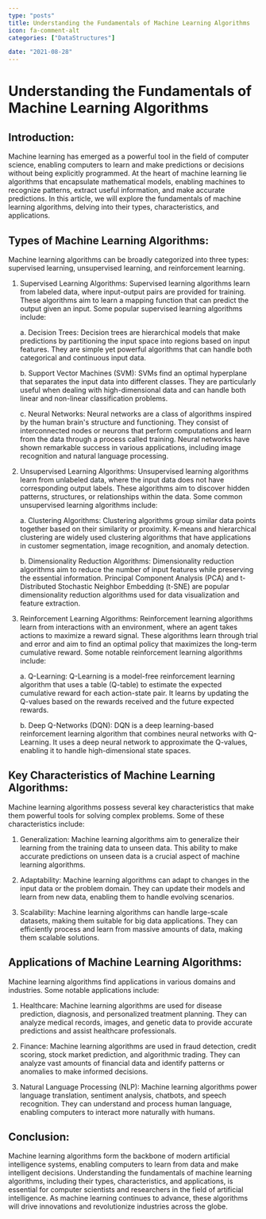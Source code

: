 ```yaml
---
type: "posts"
title: Understanding the Fundamentals of Machine Learning Algorithms
icon: fa-comment-alt
categories: ["DataStructures"]

date: "2021-08-28"
---
```




# Understanding the Fundamentals of Machine Learning Algorithms

## Introduction:
Machine learning has emerged as a powerful tool in the field of computer science, enabling computers to learn and make predictions or decisions without being explicitly programmed. At the heart of machine learning lie algorithms that encapsulate mathematical models, enabling machines to recognize patterns, extract useful information, and make accurate predictions. In this article, we will explore the fundamentals of machine learning algorithms, delving into their types, characteristics, and applications.

## Types of Machine Learning Algorithms:
Machine learning algorithms can be broadly categorized into three types: supervised learning, unsupervised learning, and reinforcement learning.

1. Supervised Learning Algorithms:
Supervised learning algorithms learn from labeled data, where input-output pairs are provided for training. These algorithms aim to learn a mapping function that can predict the output given an input. Some popular supervised learning algorithms include:

   a. Decision Trees: Decision trees are hierarchical models that make predictions by partitioning the input space into regions based on input features. They are simple yet powerful algorithms that can handle both categorical and continuous input data.

   b. Support Vector Machines (SVM): SVMs find an optimal hyperplane that separates the input data into different classes. They are particularly useful when dealing with high-dimensional data and can handle both linear and non-linear classification problems.

   c. Neural Networks: Neural networks are a class of algorithms inspired by the human brain's structure and functioning. They consist of interconnected nodes or neurons that perform computations and learn from the data through a process called training. Neural networks have shown remarkable success in various applications, including image recognition and natural language processing.

2. Unsupervised Learning Algorithms:
Unsupervised learning algorithms learn from unlabeled data, where the input data does not have corresponding output labels. These algorithms aim to discover hidden patterns, structures, or relationships within the data. Some common unsupervised learning algorithms include:

   a. Clustering Algorithms: Clustering algorithms group similar data points together based on their similarity or proximity. K-means and hierarchical clustering are widely used clustering algorithms that have applications in customer segmentation, image recognition, and anomaly detection.

   b. Dimensionality Reduction Algorithms: Dimensionality reduction algorithms aim to reduce the number of input features while preserving the essential information. Principal Component Analysis (PCA) and t-Distributed Stochastic Neighbor Embedding (t-SNE) are popular dimensionality reduction algorithms used for data visualization and feature extraction.

3. Reinforcement Learning Algorithms:
Reinforcement learning algorithms learn from interactions with an environment, where an agent takes actions to maximize a reward signal. These algorithms learn through trial and error and aim to find an optimal policy that maximizes the long-term cumulative reward. Some notable reinforcement learning algorithms include:

   a. Q-Learning: Q-Learning is a model-free reinforcement learning algorithm that uses a table (Q-table) to estimate the expected cumulative reward for each action-state pair. It learns by updating the Q-values based on the rewards received and the future expected rewards.

   b. Deep Q-Networks (DQN): DQN is a deep learning-based reinforcement learning algorithm that combines neural networks with Q-Learning. It uses a deep neural network to approximate the Q-values, enabling it to handle high-dimensional state spaces.

## Key Characteristics of Machine Learning Algorithms:
Machine learning algorithms possess several key characteristics that make them powerful tools for solving complex problems. Some of these characteristics include:

1. Generalization: Machine learning algorithms aim to generalize their learning from the training data to unseen data. This ability to make accurate predictions on unseen data is a crucial aspect of machine learning algorithms.

2. Adaptability: Machine learning algorithms can adapt to changes in the input data or the problem domain. They can update their models and learn from new data, enabling them to handle evolving scenarios.

3. Scalability: Machine learning algorithms can handle large-scale datasets, making them suitable for big data applications. They can efficiently process and learn from massive amounts of data, making them scalable solutions.

## Applications of Machine Learning Algorithms:
Machine learning algorithms find applications in various domains and industries. Some notable applications include:

1. Healthcare: Machine learning algorithms are used for disease prediction, diagnosis, and personalized treatment planning. They can analyze medical records, images, and genetic data to provide accurate predictions and assist healthcare professionals.

2. Finance: Machine learning algorithms are used in fraud detection, credit scoring, stock market prediction, and algorithmic trading. They can analyze vast amounts of financial data and identify patterns or anomalies to make informed decisions.

3. Natural Language Processing (NLP): Machine learning algorithms power language translation, sentiment analysis, chatbots, and speech recognition. They can understand and process human language, enabling computers to interact more naturally with humans.

## Conclusion:
Machine learning algorithms form the backbone of modern artificial intelligence systems, enabling computers to learn from data and make intelligent decisions. Understanding the fundamentals of machine learning algorithms, including their types, characteristics, and applications, is essential for computer scientists and researchers in the field of artificial intelligence. As machine learning continues to advance, these algorithms will drive innovations and revolutionize industries across the globe.